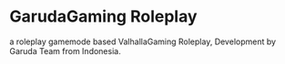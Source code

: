 # GarudaGaming Roleplay
a roleplay gamemode based ValhallaGaming Roleplay,  Development by Garuda Team from Indonesia.
